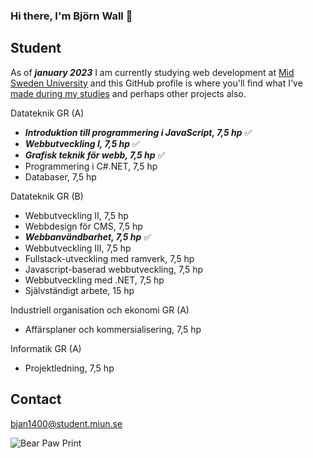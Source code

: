 ### Hi there, I'm Björn Wall 👋

<!--
**WallerArch/WallerArch** is a ✨ _special_ ✨ repository because its `README.md` (this file) appears on your GitHub profile.

Here are some ideas to get you started:

- 🔭 I’m currently working on ...
- 🌱 I’m currently learning ...
- 👯 I’m looking to collaborate on ...
- 🤔 I’m looking for help with ...
- 💬 Ask me about ...
- 📫 How to reach me: ...
- 😄 Pronouns: ...
- ⚡ Fun fact: ...
https://www.webfx.com/tools/emoji-cheat-sheet/
-->

## Student
As of **_january 2023_** I am currently studying web development at [Mid Sweden University](https://www.miun.se/webbutveckling) and this GitHub profile is where you'll find what I've [made during my studies](https://github.com/WallerArch) and perhaps other projects also.

Datateknik GR (A)
- **_Introduktion till programmering i JavaScript, 7,5 hp_** :white_check_mark:
- **_Webbutveckling I, 7,5 hp_** :white_check_mark:
- **_Grafisk teknik för webb, 7,5 hp_** :white_check_mark:
- Programmering i C#.NET, 7,5 hp
- Databaser, 7,5 hp

Datateknik GR (B)
- Webbutveckling II, 7,5 hp
- Webbdesign för CMS, 7,5 hp
- **_Webbanvändbarhet, 7,5 hp_** :white_check_mark:
- Webbutveckling III, 7,5 hp
- Fullstack-utveckling med ramverk, 7,5 hp
- Javascript-baserad webbutveckling, 7,5 hp
- Webbutveckling med .NET, 7,5 hp
- Självständigt arbete, 15 hp

Industriell organisation och ekonomi GR (A)
- Affärsplaner och kommersialisering, 7,5 hp

Informatik GR (A)
- Projektledning, 7,5 hp

## Contact
bjan1400@student.miun.se

![Bear Paw Print][Bear]

[bear]: https://icons.iconarchive.com/icons/martin-berube/square-animal/128/Bear-icon.png
